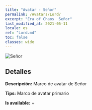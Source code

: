 ```yaml
---
title: "Avatar - Señor"
permalink: /Avatars/Lord/
excerpt: "Era of Chaos  Señor"
last_modified_at: 2021-05-11
locale: es
ref: "Lord.md"
toc: false
classes: wide
---
```

 ![Señor](/images/a/bg_head_mainView.png)

## Detalles

 **Descripción:** Marco de avatar de Señor 

 **Tips:** Marco de avatar primario 

 **Is available:**  + 

